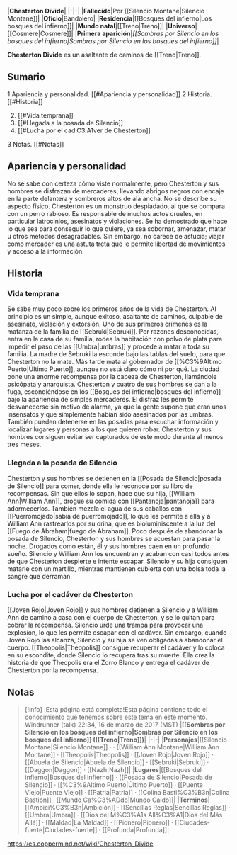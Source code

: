

|**Chesterton Divide**|
|-|-|
|**Fallecido**|Por [[Silencio Montane\|Silencio Montane]]|
|**Oficio**|Bandolero|
|**Residencia**|[[Bosques del infierno\|Los bosques del infierno]]|
|**Mundo natal**|[[Treno\|Treno]]|
|**Universo**|[[Cosmere\|Cosmere]]|
|**Primera aparición**|*[[Sombras por Silencio en los bosques del infierno\|Sombras por Silencio en los bosques del infierno]]*|

**Chesterton Divide** es un asaltante de caminos de [[Treno\|Treno]].

## Sumario

1 Apariencia y personalidad. [[#Apariencia y personalidad]] 
2 Historia. [[#Historia]] 

2. [[#Vida temprana]] 
2. [[#Llegada a la posada de Silencio]] 
2. [[#Lucha por el cad.C3.A1ver de Chesterton]] 


3 Notas. [[#Notas]] 


## Apariencia y personalidad
No se sabe con certeza cómo viste normalmente, pero Chesterton y sus hombres se disfrazan de mercaderes, llevando abrigos negros con encaje en la parte delantera y sombreros altos de ala ancha. No se describe su aspecto físico.
Chesterton es un monstruo despiadado, al que se compara con un perro rabioso. Es responsable de muchos actos crueles, en particular latrocinios, asesinatos y violaciones. Se ha demostrado que hace lo que sea para conseguir lo que quiere, ya sea sobornar, amenazar, matar u otros métodos desagradables. Sin embargo, no carece de astucia; viajar como mercader es una astuta treta que le permite libertad de movimientos y acceso a la información.

## Historia
### Vida temprana
Se sabe muy poco sobre los primeros años de la vida de Chesterton. Al principio es un simple, aunque exitoso, asaltante de caminos, culpable de asesinato, violación y extorsión. Uno de sus primeros crímenes es la matanza de la familia de [[Sebruki\|Sebruki]]. Por razones desconocidas, entra en la casa de su familia, rodea la habitación con polvo de plata para impedir el paso de las [[Umbra\|umbras]] y procede a matar a toda su familia. La madre de Sebruki la esconde bajo las tablas del suelo, para que Chesterton no la mate.
Más tarde mata al gobernador de [[%C3%9Altimo Puerto\|Último Puerto]], aunque no está claro cómo ni por qué. La ciudad pone una enorme recompensa por la cabeza de Chesterton, llamándole psicópata y anarquista. Chesterton y cuatro de sus hombres se dan a la fuga, escondiéndose en los [[Bosques del infierno\|bosques del infierno]] bajo la apariencia de simples mercaderes. El disfraz les permite desvanecerse sin motivo de alarma, ya que la gente supone que eran unos insensatos y que simplemente habían sido asesinados por las umbras. También pueden detenerse en las posadas para escuchar información y localizar lugares y personas a los que quieren robar. Chesterton y sus hombres consiguen evitar ser capturados de este modo durante al menos tres meses.

### Llegada a la posada de Silencio
Chesterton y sus hombres se detienen en la [[Posada de Silencio\|posada de Silencio]] para comer, donde ella le reconoce por su libro de recompensas. Sin que ellos lo sepan, hace que su hija, [[William Ann\|William Ann]], drogue su comida con [[Pantanoja\|pantanoja]] para adormecerlos. También mezcla el agua de sus caballos con [[Puerromojado\|sabia de puerromojado]], lo que les permite a ella y a William Ann rastrearlos por su orina, que es bioluminiscente a la luz del [[Fuego de Abraham\|fuego de Abraham]].
Poco después de abandonar la posada de Silencio, Chesterton y sus hombres se acuestan para pasar la noche. Drogados como están, él y sus hombres caen en un profundo sueño. Silencio y William Ann los encuentran y acaban con casi todos antes de que Chesterton despierte e intente escapar. Silencio y su hija consiguen matarle con un martillo, mientras mantienen cubierta con una bolsa toda la sangre que derraman.

### Lucha por el cadáver de Chesterton
[[Joven Rojo\|Joven Rojo]] y sus hombres detienen a Silencio y a William Ann de camino a casa con el cuerpo de Chesterton, y se lo quitan para cobrar la recompensa. Silencio urde una trampa para provocar una explosión, lo que les permite escapar con el cadáver. Sin embargo, cuando Joven Rojo las alcanza, Silencio y su hija se ven obligadas a abandonar el cuerpo. [[Theopolis\|Theopolis]] consigue recuperar el cadáver y lo coloca en su escondite, donde Silencio lo recupera tras su muerte. Ella crea la historia de que Theopolis era el Zorro Blanco y entrega el cadáver de Chesterton por la recompensa.

## Notas

> [!info] ¡Esta página está completa!Esta página contiene todo el conocimiento que tenemos sobre este tema en este momento.
Windrunner (talk) 22:34, 16 de marzo de 2017 (MST)
|**[[Sombras por Silencio en los bosques del infierno\|Sombras por Silencio en los bosques del infierno]] ([[Treno\|Treno]])**|
|-|-|
|**Personajes**|[[Silencio Montane\|Silencio Montane]] ·  · [[William Ann Montane\|William Ann Montane]] · [[Theopolis\|Theopolis]] · [[Joven Rojo\|Joven Rojo]] · [[Abuela de Silencio\|Abuela de Silencio]] · [[Sebruki\|Sebruki]] · [[Daggon\|Daggon]] · [[Nazh\|Nazh]]|
|**Lugares**|[[Bosques del infierno\|Bosques del infierno]] · [[Posada de Silencio\|Posada de Silencio]] · [[%C3%9Altimo Puerto\|Último Puerto]] · [[Puente Viejo\|Puente Viejo]] · [[Patria\|Patria]] · [[Colina Basti%C3%B3n\|Colina Bastión]] · [[Mundo Ca%C3%ADdo\|Mundo Caído]]|
|**Términos**|[[Ambici%C3%B3n\|Ambición]] · [[Sencillas Reglas\|Sencillas Reglas]] · [[Umbra\|Umbra]] · [[Dios del M%C3%A1s All%C3%A1\|Dios del Más Allá]] · [[Maldad\|La Maldad]] · [[Pionero\|Pionero]] · [[Ciudades-fuerte\|Ciudades-fuerte]] · [[Profunda\|Profunda]]|



https://es.coppermind.net/wiki/Chesterton_Divide